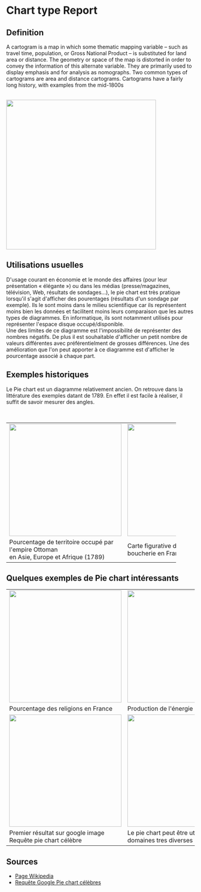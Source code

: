 # Chart type Report

## Definition
<p>A cartogram is a map in which some thematic mapping variable – such as travel time, population, or Gross National Product – is substituted for land area or distance. The geometry or space of the map is distorted in order to convey the information of this alternate variable. They are primarily used to display emphasis and for analysis as nomographs.
Two common types of cartograms are area and distance cartograms. Cartograms have a fairly long history, with examples from the mid-1800s </p>
 <br />
 <image src="https://wiki2.org/en/Cartogram#/media/File:Cartlinearlarge.png" width="400" align="center">

 <br />
  
## Utilisations usuelles
<p>D'usage courant en économie et le monde des affaires (pour leur présentation « élégante ») ou dans les médias (presse/magazines, télévision, Web, résultats de sondages…), le pie chart est très pratique lorsqu'il s'agit d'afficher des pourentages (résultats d'un sondage par exemple). Ils le sont moins dans le milieu scientifique car ils représentent moins bien les données et facilitent moins leurs comparaison que les autres types de diagrammes. En informatique, ils sont notamment utilisés pour représenter l'espace disque occupé/disponible.<br>
Une des limites de ce diagramme est l'impossibilité de représenter des nombres négatifs. De plus il est souhaitable d'afficher un petit nombre de valeurs différentes avec préférentielment de grosses différences. Une des amélioration que l'on peut apporter à ce diagramme est d'afficher le pourcentage associé à chaque part.</p>

## Exemples historiques
<p>Le Pie chart est un diagramme relativement ancien. On retrouve dans la littérature des exemples datant de 1789. En effet il est facile à réaliser, il suffit de savoir mesurer des angles.</p><br />

 <table style="width:90%">
  <tr>
    <td> <image src="https://upload.wikimedia.org/wikipedia/commons/6/63/Playfair-piechart.jpg" width="300" align="center"></td>
    <td> <image src="https://upload.wikimedia.org/wikipedia/commons/thumb/1/1c/Minard-carte-viande-1858.png/800px-Minard-carte-viande-1858.png" width="300" align="center"></td>
  </tr>
  <tr>
    <td>Pourcentage de territoire occupé par l'empire Ottoman<br> en Asie, Europe et Afrique (1789)</td>
    <td>Carte figurative de viandes de boucherie en France</td>
  </tr>
</table> 

## Quelques exemples de Pie chart intéressants
 <table style="width:100%">
  <tr>
    <td align="center"> <image src="http://img.over-blog-kiwi.com/1/23/41/63/20160113/ob_140559_france-et-religions.jpg" width="300" ></td>
    <td> <image src="https://www.edf.fr/sites/default/files/contrib/groupe-edf/espaces-dedies/Espace%20p%C3%A9dagogie/home/tout-sur-lenergie/produire-de-lelectricite/le-nucleaire/le-nucleaire-chiffres/schema_france.png" width="300" align="center"></td>
  </tr>
  <tr>
    <td style="text:center">Pourcentage des religions en France</td>
    <td>Production de l'énergie en france</td>
  </tr>
   <tr>
    <td> <image src="https://s-media-cache-ak0.pinimg.com/originals/7d/f3/68/7df368516bca0beef6240404e7d47a80.jpg" width="300" align="center"></td>
    <td> <image src="https://i.pinimg.com/736x/27/73/25/2773251eb519b22837b8b9c5ee649f15--pie-charts-work-life-balance.jpg" width="300" align="center"></td>
  </tr>
  <tr>
    <td>Premier résultat sur google image<br>Requête pie chart célèbre</td>
    <td>Le pie chart peut être utilisé dans des domaines tres diverses</td>
  </tr>
</table> 

## Sources
<ul>
 <li>
<a href="https://fr.wikipedia.org/wiki/Diagramme_circulaire">Page Wikipedia</a>
 </li>
  <li>
<a href="https://www.google.fr/search?q=pie+chart+celebres&client=firefox-b&dcr=0&source=lnms&tbm=isch&sa=X&ved=0ahUKEwifvJDv-t_YAhUHXBQKHfmbD-8Q_AUICigB&biw=1366&bih=656#imgrc=DfYR5rS2rH8F2M:">Requête Google Pie chart célèbres</a>
 </li>

</ul>
